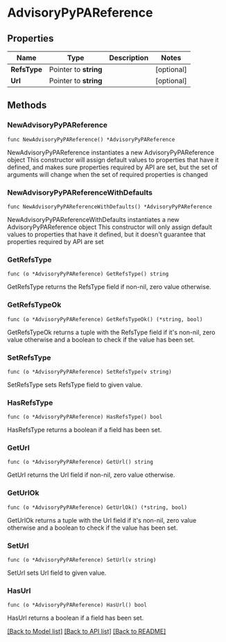 # AdvisoryPyPAReference

## Properties

Name | Type | Description | Notes
------------ | ------------- | ------------- | -------------
**RefsType** | Pointer to **string** |  | [optional] 
**Url** | Pointer to **string** |  | [optional] 

## Methods

### NewAdvisoryPyPAReference

`func NewAdvisoryPyPAReference() *AdvisoryPyPAReference`

NewAdvisoryPyPAReference instantiates a new AdvisoryPyPAReference object
This constructor will assign default values to properties that have it defined,
and makes sure properties required by API are set, but the set of arguments
will change when the set of required properties is changed

### NewAdvisoryPyPAReferenceWithDefaults

`func NewAdvisoryPyPAReferenceWithDefaults() *AdvisoryPyPAReference`

NewAdvisoryPyPAReferenceWithDefaults instantiates a new AdvisoryPyPAReference object
This constructor will only assign default values to properties that have it defined,
but it doesn't guarantee that properties required by API are set

### GetRefsType

`func (o *AdvisoryPyPAReference) GetRefsType() string`

GetRefsType returns the RefsType field if non-nil, zero value otherwise.

### GetRefsTypeOk

`func (o *AdvisoryPyPAReference) GetRefsTypeOk() (*string, bool)`

GetRefsTypeOk returns a tuple with the RefsType field if it's non-nil, zero value otherwise
and a boolean to check if the value has been set.

### SetRefsType

`func (o *AdvisoryPyPAReference) SetRefsType(v string)`

SetRefsType sets RefsType field to given value.

### HasRefsType

`func (o *AdvisoryPyPAReference) HasRefsType() bool`

HasRefsType returns a boolean if a field has been set.

### GetUrl

`func (o *AdvisoryPyPAReference) GetUrl() string`

GetUrl returns the Url field if non-nil, zero value otherwise.

### GetUrlOk

`func (o *AdvisoryPyPAReference) GetUrlOk() (*string, bool)`

GetUrlOk returns a tuple with the Url field if it's non-nil, zero value otherwise
and a boolean to check if the value has been set.

### SetUrl

`func (o *AdvisoryPyPAReference) SetUrl(v string)`

SetUrl sets Url field to given value.

### HasUrl

`func (o *AdvisoryPyPAReference) HasUrl() bool`

HasUrl returns a boolean if a field has been set.


[[Back to Model list]](../README.md#documentation-for-models) [[Back to API list]](../README.md#documentation-for-api-endpoints) [[Back to README]](../README.md)


